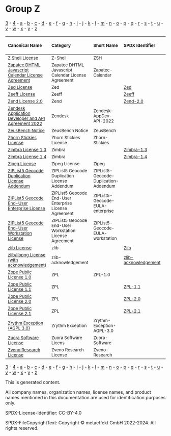 # Group Z

[3](../[3]/README.md) -
[4](../[4]/README.md) -
[a](../[a]/README.md) - 
[b](../[b]/README.md) - 
[c](../[c]/README.md) - 
[d](../[d]/README.md) - 
[e](../[e]/README.md) - 
[f](../[f]/README.md) - 
[g](../[g]/README.md) - 
[h](../[h]/README.md) - 
[i](../[i]/README.md) - 
[j](../[j]/README.md) - 
[k](../[k]/README.md) - 
[l](../[l]/README.md) - 
[m](../[m]/README.md) - 
[n](../[n]/README.md) - 
[o](../[o]/README.md) - 
[p](../[p]/README.md) - 
[q](../[q]/README.md) - 
[r](../[r]/README.md) - 
[s](../[s]/README.md) - 
[t](../[t]/README.md) - 
[u](../[u]/README.md) - 
[v](../[v]/README.md) - 
[w](../[w]/README.md) - 
[x](../[x]/README.md) - 
[y](../[y]/README.md) - 
[z](../[z]/README.md)

|<sup>Canonical Name</sup>|<sup>Category</sup>|<sup>Short Name</sup>|<sup>SPDX Identifier</sup>|<sup>OSI Status</sup>|<sup>Open CoDE Status</sup>|<sup>ScanCode</sup>|<sup>Matched ScanCode</sup>|<sup>Type</sup>|
| :-- | :-- | :-- | :-- | :-- | :-- | :-- | :-- | :-- |
|<sup><a name="Z-Shell-License">[Z Shell License]([zs]/Z-Shell-License.yaml)</a></sup>|<sup>Z-Shell</sup>|<sup>ZSH</sup>| | | |<sup>[zsh](https://github.com/nexB/scancode-toolkit/blob/develop/src/licensedcode/data/licenses/zsh.LICENSE)</sup>|<sup>[zsh](https://github.com/nexB/scancode-toolkit/blob/develop/src/licensedcode/data/licenses/zsh.LICENSE)</sup>|<sup>terms</sup>|
|<sup><a name="Zapatec-DHTML-Javascript-Calendar-License-Agreement">[Zapatec DHTML Javascript Calendar License Agreement]([za]/Zapatec-DHTML-Javascript-Calendar-License-Agreement.yaml)</a></sup>|<sup>Zapatec DHTML Javascript Calendar License Agreement</sup>|<sup>Zapatec-Calendar</sup>| | | |<sup>[zapatec-calendar](https://github.com/nexB/scancode-toolkit/blob/develop/src/licensedcode/data/licenses/zapatec-calendar.LICENSE)</sup>|<sup>[zapatec-calendar](https://github.com/nexB/scancode-toolkit/blob/develop/src/licensedcode/data/licenses/zapatec-calendar.LICENSE)</sup>|<sup>terms</sup>|
|<sup><a name="Zed-License">[Zed License]([ze]/Zed-License.yaml)</a></sup>|<sup>Zed</sup>|<sup> </sup>|<sup>[Zed](https://spdx.org/licenses/Zed.html)</sup>| |<sup>approved</sup>|<sup>[zed](https://github.com/nexB/scancode-toolkit/blob/develop/src/licensedcode/data/licenses/zed.LICENSE)</sup>|<sup>[zed](https://github.com/nexB/scancode-toolkit/blob/develop/src/licensedcode/data/licenses/zed.LICENSE)</sup>|<sup>terms</sup>|
|<sup><a name="Zeeff-License">[Zeeff License]([ze]/Zeeff-License.yaml)</a></sup>|<sup>Zeeff</sup>|<sup> </sup>|<sup>[Zeeff](https://spdx.org/licenses/Zeeff.html)</sup>| | | | |<sup>terms</sup>|
|<sup><a name="Zend-License-2.0">[Zend License 2.0]([ze]/Zend-License-2.0.yaml)</a></sup>|<sup>Zend</sup>|<sup> </sup>|<sup>[Zend-2.0](https://spdx.org/licenses/Zend-2.0.html)</sup>| |<sup>approved</sup>|<sup>[zend-2.0](https://github.com/nexB/scancode-toolkit/blob/develop/src/licensedcode/data/licenses/zend-2.0.LICENSE)</sup>|<sup>[zend-2.0](https://github.com/nexB/scancode-toolkit/blob/develop/src/licensedcode/data/licenses/zend-2.0.LICENSE)</sup>|<sup>terms</sup>|
|<sup><a name="Zendesk-Application-Developer-and-API-Agreement-2022">[Zendesk Application Developer and API Agreement 2022]([ze]/Zendesk-Application-Developer-and-API-Agreement-2022.yaml)</a></sup>|<sup>Zendesk</sup>|<sup>Zendesk-AppDev-API-2022</sup>| | | |<sup>[zendesk-appdev-api-2022](https://github.com/nexB/scancode-toolkit/blob/develop/src/licensedcode/data/licenses/zendesk-appdev-api-2022.LICENSE)</sup>|<sup>[zendesk-appdev-api-2022](https://github.com/nexB/scancode-toolkit/blob/develop/src/licensedcode/data/licenses/zendesk-appdev-api-2022.LICENSE)</sup>|<sup>terms</sup>|
|<sup><a name="ZeusBench-Notice">[ZeusBench Notice]([ze]/ZeusBench-Notice.yaml)</a></sup>|<sup>ZeusBench Notice</sup>|<sup>ZeusBench</sup>| | |<sup>approved</sup>|<sup>[zeusbench](https://github.com/nexB/scancode-toolkit/blob/develop/src/licensedcode/data/licenses/zeusbench.LICENSE)</sup>|<sup>[zeusbench](https://github.com/nexB/scancode-toolkit/blob/develop/src/licensedcode/data/licenses/zeusbench.LICENSE)</sup>|<sup>terms</sup>|
|<sup><a name="Zhorn-Stickies-License">[Zhorn Stickies License]([zh]/Zhorn-Stickies-License.yaml)</a></sup>|<sup>Zhorn Stickies License</sup>|<sup>Zhorn-Stickies</sup>| | | |<sup>[zhorn-stickies](https://github.com/nexB/scancode-toolkit/blob/develop/src/licensedcode/data/licenses/zhorn-stickies.LICENSE)</sup>|<sup>[zhorn-stickies](https://github.com/nexB/scancode-toolkit/blob/develop/src/licensedcode/data/licenses/zhorn-stickies.LICENSE)</sup>|<sup>terms</sup>|
|<sup><a name="Zimbra-License-1.3">[Zimbra License 1.3]([zi]/Zimbra-License-1.3.yaml)</a></sup>|<sup>Zimbra</sup>|<sup> </sup>|<sup>[Zimbra-1.3](https://spdx.org/licenses/Zimbra-1.3.html)</sup>| | |<sup>[zimbra-1.3](https://github.com/nexB/scancode-toolkit/blob/develop/src/licensedcode/data/licenses/zimbra-1.3.LICENSE)</sup>|<sup>[zimbra-1.3](https://github.com/nexB/scancode-toolkit/blob/develop/src/licensedcode/data/licenses/zimbra-1.3.LICENSE)</sup>|<sup>terms</sup>|
|<sup><a name="Zimbra-License-1.4">[Zimbra License 1.4]([zi]/Zimbra-License-1.4.yaml)</a></sup>|<sup>Zimbra</sup>|<sup> </sup>|<sup>[Zimbra-1.4](https://spdx.org/licenses/Zimbra-1.4.html)</sup>| | |<sup>[zimbra-1.4](https://github.com/nexB/scancode-toolkit/blob/develop/src/licensedcode/data/licenses/zimbra-1.4.LICENSE)</sup>|<sup>[zimbra-1.4](https://github.com/nexB/scancode-toolkit/blob/develop/src/licensedcode/data/licenses/zimbra-1.4.LICENSE)</sup>|<sup>terms</sup>|
|<sup><a name="Zipeg-License">[Zipeg License]([zi]/Zipeg-License.yaml)</a></sup>|<sup>Zipeg License</sup>|<sup>Zipeg</sup>| | | |<sup>[zipeg](https://github.com/nexB/scancode-toolkit/blob/develop/src/licensedcode/data/licenses/zipeg.LICENSE)</sup>|<sup>[zipeg](https://github.com/nexB/scancode-toolkit/blob/develop/src/licensedcode/data/licenses/zipeg.LICENSE)</sup>|<sup>terms</sup>|
|<sup><a name="ZIPList5-Geocode-Duplication-License-Addendum">[ZIPList5 Geocode Duplication License Addendum]([zi]/ZIPList5-Geocode-Duplication-License-Addendum.yaml)</a></sup>|<sup>ZIPList5 Geocode Duplication License Addendum</sup>|<sup>ZIPList5-Geocode-Duplication-Addendum</sup>| | | |<sup>[ziplist5-geocode-duplication-addendum](https://github.com/nexB/scancode-toolkit/blob/develop/src/licensedcode/data/licenses/ziplist5-geocode-duplication-addendum.LICENSE)</sup>|<sup>[ziplist5-geocode-duplication-addendum](https://github.com/nexB/scancode-toolkit/blob/develop/src/licensedcode/data/licenses/ziplist5-geocode-duplication-addendum.LICENSE)</sup>|<sup>terms</sup>|
|<sup><a name="ZIPList5-Geocode-End-User-Enterprise-License">[ZIPList5 Geocode End-User Enterprise License]([zi]/ZIPList5-Geocode-End-User-Enterprise-License.yaml)</a></sup>|<sup>ZIPList5 Geocode End-User Enterprise License Agreement</sup>|<sup>ZIPList5-Geocode-EULA-enterprise</sup>| | | |<sup>[ziplist5-geocode-end-user-enterprise](https://github.com/nexB/scancode-toolkit/blob/develop/src/licensedcode/data/licenses/ziplist5-geocode-end-user-enterprise.LICENSE)</sup>|<sup>[ziplist5-geocode-end-user-enterprise](https://github.com/nexB/scancode-toolkit/blob/develop/src/licensedcode/data/licenses/ziplist5-geocode-end-user-enterprise.LICENSE)</sup>|<sup>terms</sup>|
|<sup><a name="ZIPList5-Geocode-End-User-Workstation-License">[ZIPList5 Geocode End-User Workstation License]([zi]/ZIPList5-Geocode-End-User-Workstation-License.yaml)</a></sup>|<sup>ZIPList5 Geocode End-User Workstation License Agreement</sup>|<sup>ZIPList5-Geocode-EULA-workstation</sup>| | | |<sup>[ziplist5-geocode-end-user-workstation](https://github.com/nexB/scancode-toolkit/blob/develop/src/licensedcode/data/licenses/ziplist5-geocode-end-user-workstation.LICENSE)</sup>|<sup>[ziplist5-geocode-end-user-workstation](https://github.com/nexB/scancode-toolkit/blob/develop/src/licensedcode/data/licenses/ziplist5-geocode-end-user-workstation.LICENSE)</sup>|<sup>terms</sup>|
|<sup><a name="zlib-License">[zlib License]([zl]/zlib-License.yaml)</a></sup>|<sup>zlib</sup>|<sup> </sup>|<sup>[Zlib](https://spdx.org/licenses/Zlib.html)</sup>|<sup>[approved](https://opensource.org/licenses/?ls=Zlib)</sup>|<sup>approved</sup>|<sup>[zlib](https://github.com/nexB/scancode-toolkit/blob/develop/src/licensedcode/data/licenses/zlib.LICENSE)</sup>|<sup>[zlib](https://github.com/nexB/scancode-toolkit/blob/develop/src/licensedcode/data/licenses/zlib.LICENSE)</sup>|<sup>terms</sup>|
|<sup><a name="zliblibpng-License-(with-acknowledgement)">[zlib/libpng License (with acknowledgement)]([zl]/zliblibpng-License-(with-acknowledgement).yaml)</a></sup>|<sup>zlib-acknowledgement</sup>|<sup> </sup>|<sup>[zlib-acknowledgement](https://spdx.org/licenses/zlib-acknowledgement.html)</sup>| |<sup>approved</sup>|<sup>[zlib-acknowledgement](https://github.com/nexB/scancode-toolkit/blob/develop/src/licensedcode/data/licenses/zlib-acknowledgement.LICENSE)</sup>|<sup>[zlib-acknowledgement](https://github.com/nexB/scancode-toolkit/blob/develop/src/licensedcode/data/licenses/zlib-acknowledgement.LICENSE)</sup>|<sup>terms</sup>|
|<sup><a name="Zope-Public-License-1.0">[Zope Public License 1.0]([zo]/Zope-Public-License-1.0.yaml)</a></sup>|<sup>ZPL</sup>|<sup>ZPL-1.0</sup>| | |<sup>approved</sup>|<sup>[zpl-1.0](https://github.com/nexB/scancode-toolkit/blob/develop/src/licensedcode/data/licenses/zpl-1.0.LICENSE)</sup>|<sup>[zpl-1.0](https://github.com/nexB/scancode-toolkit/blob/develop/src/licensedcode/data/licenses/zpl-1.0.LICENSE)</sup>|<sup>terms</sup>|
|<sup><a name="Zope-Public-License-1.1">[Zope Public License 1.1]([zo]/Zope-Public-License-1.1.yaml)</a></sup>|<sup>ZPL</sup>|<sup> </sup>|<sup>[ZPL-1.1](https://spdx.org/licenses/ZPL-1.1.html)</sup>| |<sup>approved</sup>|<sup>[zpl-1.1](https://github.com/nexB/scancode-toolkit/blob/develop/src/licensedcode/data/licenses/zpl-1.1.LICENSE)</sup>|<sup>[zpl-1.1](https://github.com/nexB/scancode-toolkit/blob/develop/src/licensedcode/data/licenses/zpl-1.1.LICENSE)</sup>|<sup>terms</sup>|
|<sup><a name="Zope-Public-License-2.0">[Zope Public License 2.0]([zo]/Zope-Public-License-2.0.yaml)</a></sup>|<sup>ZPL</sup>|<sup> </sup>|<sup>[ZPL-2.0](https://spdx.org/licenses/ZPL-2.0.html)</sup>|<sup>[approved](https://opensource.org/licenses/?ls=ZPL-2.0)</sup>|<sup>approved</sup>|<sup>[zpl-2.0](https://github.com/nexB/scancode-toolkit/blob/develop/src/licensedcode/data/licenses/zpl-2.0.LICENSE)</sup>|<sup>[zpl-2.0](https://github.com/nexB/scancode-toolkit/blob/develop/src/licensedcode/data/licenses/zpl-2.0.LICENSE)</sup>|<sup>terms</sup>|
|<sup><a name="Zope-Public-License-2.1">[Zope Public License 2.1]([zo]/Zope-Public-License-2.1.yaml)</a></sup>|<sup>ZPL</sup>|<sup> </sup>|<sup>[ZPL-2.1](https://spdx.org/licenses/ZPL-2.1.html)</sup>|<sup>[approved](https://opensource.org/licenses/?ls=ZPL-2.1)</sup>|<sup>approved</sup>|<sup>[zpl-2.1](https://github.com/nexB/scancode-toolkit/blob/develop/src/licensedcode/data/licenses/zpl-2.1.LICENSE)</sup>|<sup>[zpl-2.1](https://github.com/nexB/scancode-toolkit/blob/develop/src/licensedcode/data/licenses/zpl-2.1.LICENSE)</sup>|<sup>terms</sup>|
|<sup><a name="Zrythm-Exception-(AGPL-3.0)">[Zrythm Exception (AGPL 3.0)]([zr]/Zrythm-Exception-(AGPL-3.0).yaml)</a></sup>|<sup>Zrythm Exception</sup>|<sup>Zrythm-Exception-AGPL-3.0</sup>| | | |<sup>[zrythm-exception-agpl-3.0](https://github.com/nexB/scancode-toolkit/blob/develop/src/licensedcode/data/licenses/zrythm-exception-agpl-3.0.LICENSE)</sup>|<sup>[zrythm-exception-agpl-3.0](https://github.com/nexB/scancode-toolkit/blob/develop/src/licensedcode/data/licenses/zrythm-exception-agpl-3.0.LICENSE)</sup>|<sup>exception</sup>|
|<sup><a name="Zuora-Software-License">[Zuora Software License]([zu]/Zuora-Software-License.yaml)</a></sup>|<sup>Zuora Software Licens</sup>|<sup>Zuora-Software</sup>| | | |<sup>[zuora-software](https://github.com/nexB/scancode-toolkit/blob/develop/src/licensedcode/data/licenses/zuora-software.LICENSE)</sup>|<sup>[zuora-software](https://github.com/nexB/scancode-toolkit/blob/develop/src/licensedcode/data/licenses/zuora-software.LICENSE)</sup>|<sup>terms</sup>|
|<sup><a name="Zveno-Research-License">[Zveno Research License]([zv]/Zveno-Research-License.yaml)</a></sup>|<sup>Zveno Research License</sup>|<sup>Zveno-Research</sup>| | | |<sup>[zveno-research](https://github.com/nexB/scancode-toolkit/blob/develop/src/licensedcode/data/licenses/zveno-research.LICENSE)</sup>|<sup>[zveno-research](https://github.com/nexB/scancode-toolkit/blob/develop/src/licensedcode/data/licenses/zveno-research.LICENSE)</sup>|<sup>terms</sup>|

[3](../[3]/README.md) -
[4](../[4]/README.md) -
[a](../[a]/README.md) - 
[b](../[b]/README.md) - 
[c](../[c]/README.md) - 
[d](../[d]/README.md) - 
[e](../[e]/README.md) - 
[f](../[f]/README.md) - 
[g](../[g]/README.md) - 
[h](../[h]/README.md) - 
[i](../[i]/README.md) - 
[j](../[j]/README.md) - 
[k](../[k]/README.md) - 
[l](../[l]/README.md) - 
[m](../[m]/README.md) - 
[n](../[n]/README.md) - 
[o](../[o]/README.md) - 
[p](../[p]/README.md) - 
[q](../[q]/README.md) - 
[r](../[r]/README.md) - 
[s](../[s]/README.md) - 
[t](../[t]/README.md) - 
[u](../[u]/README.md) - 
[v](../[v]/README.md) - 
[w](../[w]/README.md) - 
[x](../[x]/README.md) - 
[y](../[y]/README.md) - 
[z](../[z]/README.md)


This is generated content.

All company names, organization names, license names, and product names mentioned in this documentation are used for identification purposes only.

SPDX-License-Identifier: CC-BY-4.0

SPDX-FileCopyrightText: Copyright © metaeffekt GmbH 2022-2024. All rights reserved.
